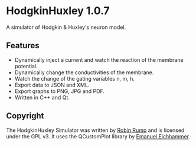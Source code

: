 HodgkinHuxley 1.0.7
=============
A simulator of Hodgkin &amp; Huxley's neuron model.

Features
-------------
- Dynamically inject a current and watch the reaction of the membrane potential.
- Dynamically change the conductivities of the membrane.
- Watch the change of the gating variables n, m, h.
- Export data to JSON and XML.
- Export graphs to PNG, JPG and PDF.
- Written in C++ and Qt.

Copyright
-------------
The HodgkinHuxley Simulator was written by [Robin Rump](http://robinrump.com/) and is licensed under the GPL v3.
It uses the QCustomPlot library by [Emanuel Eichhammer](http://qcustomplot.com/).
